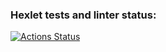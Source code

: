 ### Hexlet tests and linter status:
[![Actions Status](https://github.com/Teforch/backend-project-6/actions/workflows/hexlet-check.yml/badge.svg)](https://github.com/Teforch/backend-project-6/actions)